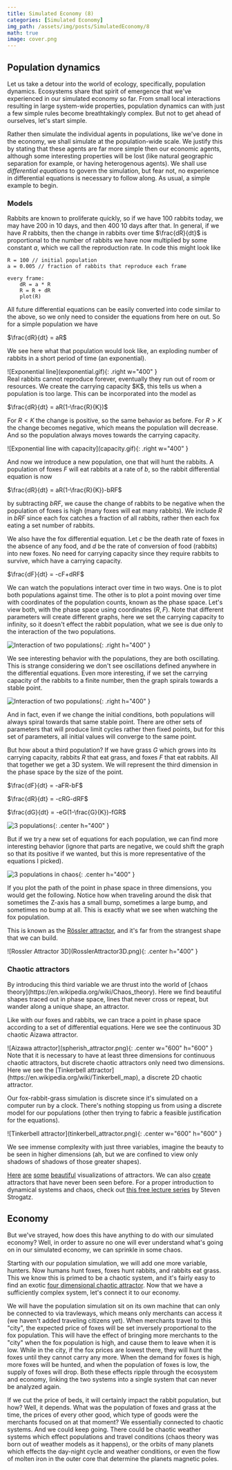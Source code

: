 ```yaml
---
title: Simulated Economy (8)
categories: [Simulated Economy]
img_path: /assets/img/posts/SimulatedEconomy/8
math: true
image: cover.png
---
```


## Population dynamics
Let us take a detour into the world of ecology, specifically, population dynamics. Ecosystems share that spirit of emergence that we've experienced in our simulated economy so far. From small local interactions resulting in large system-wide properties, population dynamics can with just a few simple rules become breathtakingly complex. But not to get ahead of ourselves, let's start simple.

Rather then simulate the individual agents in populations, like we've done in the economy, we shall simulate at the population-wide scale. We justify this by stating that these agents are far more simple then our economic agents, although some interesting properties will be lost (like natural geographic separation for example, or having heterogenous agents). We shall use _differential equations_ to govern the simulation, but fear not, no experience in differential equations is necessary to follow along. As usual, a simple example to begin.

### Models
Rabbits are known to proliferate quickly, so if we have $100$ rabbits today, we may have $200$ in 10 days, and then $400$ 10 days after that. In general, if we have $R$ rabbits, then the change in rabbits over time $\frac{dR}{dt}$ is proportional to the number of rabbits we have now multiplied by some constant $a$, which we call the reproduction rate. In code this might look like

```
R = 100 // initial population
a = 0.005 // fraction of rabbits that reproduce each frame

every frame:
	dR = a * R
	R = R + dR
	plot(R)
```

<div class="row align-items-center">
<div class="col-md-6">
All future differential equations can be easily converted into code similar to the above, so we only need to consider the equations from here on out. So for a simple population we have 

<p class="text-center">$\frac{dR}{dt} = aR$</p>

We see here what that population would look like, an exploding number of rabbits in a short period of time (an exponential).
</div>
<div class="col-md-6">
![Exponential line](exponential.gif){: .right w="400" }
</div>
</div>

<div class="row align-items-center">
<div class="col-md-6">
Real rabbits cannot reproduce forever, eventually they run out of room or resources. We create the carrying capacity $K$, this tells us when a population is too large. This can be incorporated into the model as 

<p class="text-center">$\frac{dR}{dt} = aR(1-\frac{R}{K})$</p>

For $R<K$ the change is positive, so the same behavior as before. For $R>K$ the change becomes negative, which means the population will decrease. And so the population always moves towards the carrying capacity.
</div>
<div class="col-md-6">
![Exponential line with capacity](capacity.gif){: .right w="400" }
</div>
</div>


And now we introduce a new population, one that will hunt the rabbits. A population of foxes $F$ will eat rabbits at a rate of $b$, so the rabbit differential equation is now 

<p class="text-center">$\frac{dR}{dt} = aR(1-\frac{R}{K})-bRF$</p>

by subtracting $bRF$, we cause the change of rabbits to be negative when the population of foxes is high (many foxes will eat many rabbits). We include $R$ in $bRF$ since each fox catches a fraction of all rabbits, rather then each fox eating a set number of rabbits. 

We also have the fox differential equation. Let $c$ be the death rate of foxes in the absence of any food, and $d$ be the rate of conversion of food (rabbits) into new foxes. No need for carrying capacity since they require rabbits to survive, which have a carrying capacity.

<p class="text-center">$\frac{dF}{dt} = -cF+dRF$</p>

We can watch the populations interact over time in two ways. One is to plot both populations against time. The other is to plot a point moving over time with coordinates of the population counts, known as the phase space. Let's view both, with the phase space using coordinates $(R, F)$. Note that different parameters will create different graphs, here we set the carrying capacity to infinity, so it doesn't effect the rabbit population, what we see is due only to the interaction of the two populations.

![Interaction of two populations](two_populations.gif){: .right h="400" }

We see interesting behavior with the populations, they are both oscillating. This is strange considering we don't see oscillations defined anywhere in the differential equations. Even more interesting, if we set the carrying capacity of the rabbits to a finite number, then the graph spirals towards a stable point.

![Interaction of two populations](two_populations_capacity.gif){: .right h="400" }

And in fact, even if we change the initial conditions, both populations will always spiral towards that same stable point. There are other sets of parameters that will produce limit cycles rather then fixed points, but for this set of parameters, all initial values will converge to the same point.

But how about a third population? If we have grass $G$ which grows into its carrying capacity, rabbits $R$ that eat grass, and foxes $F$ that eat rabbits. All that together we get a 3D system. We will represent the third dimension in the phase space by the size of the point.


<p class="text-center">$\frac{dF}{dt} = -aFR-bF$</p>
<p class="text-center">$\frac{dR}{dt} = -cRG-dRF$</p>
<p class="text-center">$\frac{dG}{dt} = -eG(1-\frac{G}{K})-fGR$</p>

![3 populations](nonchaotic_population.gif){: .center h="400" }


But if we try a new set of equations for each population, we can find more interesting behavior (ignore that parts are negative, we could shift the graph so that its positive if we wanted, but this is more representative of the equations I picked). 

![3 populations in chaos](chaotic_population.gif){: .center h="400" }

<div class="row align-items-center">
<div class="col-md-6">
If you plot the path of the point in phase space in three dimensions, you would get the following. Notice how when traveling around the disk that sometimes the Z-axis has a small bump, sometimes a large bump, and sometimes no bump at all. This is exactly what we see when watching the fox population.

This is known as the [Rössler attractor](https://en.wikipedia.org/wiki/R%C3%B6ssler_attractor), and it's far from the strangest shape that we can build.
</div>
<div class="col-md-6">
![Rossler Attractor 3D](RosslerAttractor3D.png){: .center h="400" }
</div>
</div>


### Chaotic attractors
<div class="row align-items-center">
<div class="col-md-6">
By introducing this third variable we are thrust into the world of [chaos theory](https://en.wikipedia.org/wiki/Chaos_theory). Here we find beautiful shapes traced out in phase space, lines that never cross or repeat, but wander along a unique shape, an attractor.

Like with our foxes and rabbits, we can trace a point in phase space according to a set of differential equations. Here we see the continuous 3D chaotic Aizawa attractor.
</div>
<div class="col-md-6">
![Aizawa attractor](spherish_attractor.png){: .center w="600" h="600" }
</div>
</div>

<div class="row align-items-center">
<div class="col-md-6">
Note that it is necessary to have at least three dimensions for continuous chaotic attractors, but discrete chaotic attractors only need two dimensions. Here we see the [Tinkerbell attractor](https://en.wikipedia.org/wiki/Tinkerbell_map), a discrete 2D chaotic attractor.

Our fox-rabbit-grass simulation is discrete since it's simulated on a computer run by a clock. There's nothing stopping us from using a discrete model for our populations (other then trying to fabric a feasible justification for the equations).
</div>
<div class="col-md-6">
![Tinkerbell attractor](tinkerbell_attractor.png){: .center w="600" h="600" }
</div>
</div>

We see immense complexity with just three variables, imagine the beauty to be seen in higher dimensions (ah, but we are confined to view only shadows of shadows of those greater shapes).

[Here](http://paulbourke.net/fractals/) [are](https://www.williamrchase.com/writing/2019-02-28-strange-attractors-12-months-of-art-february) [some](https://www.cedrick.ai/posts/attractors.html) [beautiful](https://chaoticatmospheres.com/mathrules-strange-attractors) visualizations of attractors. We can also [create](https://www.youtube.com/playlist?list=PLBLV84VG7Md8RMWQEzDOFSyrv14-9lMxn) attractors that have never been seen before. For a proper introduction to dynamical systems and chaos, check out [this free lecture series](https://www.youtube.com/playlist?list=PLbN57C5Zdl6j_qJA-pARJnKsmROzPnO9V) by Steven Strogatz.

## Economy
But we've strayed, how does this have anything to do with our simulated economy? Well, in order to assure no one will ever understand what's going on in our simulated economy, we can sprinkle in some chaos.

Starting with our population simulation, we will add one more variable, hunters. Now humans hunt foxes, foxes hunt rabbits, and rabbits eat grass. This we know this is primed to be a chaotic system, and it's fairly easy to find an exotic [four dimensional chaotic attractor](https://www.sciencedirect.com/science/article/pii/S209044791730014X). Now that we have a sufficiently complex system, let's connect it to our economy.

We will have the population simulation sit on its own machine that can only be connected to via travleways, which means only merchants can access it (we haven't added traveling citizens yet). When merchants travel to this "city", the expected price of foxes will be set inversely proportional to the fox population. This will have the effect of bringing more merchants to the "city" when the fox population is high, and cause them to leave when it is low. While in the city, if the fox prices are lowest there, they will hunt the foxes until they cannot carry any more. When the demand for foxes is high, more foxes will be hunted, and when the population of foxes is low, the supply of foxes will drop. Both these effects ripple through the ecosystem and economy, linking the two systems into a single system that can never be analyzed again.

If we cut the price of beds, it will certainly impact the rabbit population, but how? Well, it depends. What was the population of foxes and grass at the time, the prices of every other good, which type of goods were the merchants focused on at that moment? We essentially connected to chaotic systems. And we could keep going. There could be chaotic weather systems which effect populations and travel conditions (chaos theory was born out of weather models as it happens), or the orbits of many planets which effects the day-night cycle and weather conditions, or even the flow of molten iron in the outer core that determine the planets magnetic poles.